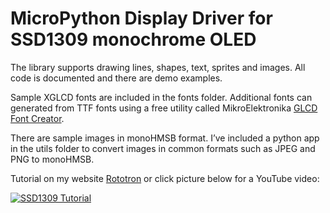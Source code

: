# MicroPython Display Driver for SSD1309 monochrome OLED
The library supports drawing lines, shapes, text, sprites and images.  All code is documented and there are demo examples.

Sample XGLCD fonts are included in the fonts folder.  Additional fonts can generated from TTF fonts using a free utility called MikroElektronika [GLCD Font Creator](https://www.mikroe.com/glcd-font-creator).

There are sample images in monoHMSB format.  I’ve included a python app in the utils folder to convert images in common formats such as JPEG and PNG to monoHMSB.

Tutorial on my website [Rototron](https://www.rototron.info/projects/wi-fi-caller-id-blocking/) or click picture below for a YouTube video:

[![SSD1309 Tutorial](https://img.youtube.com/vi/GhXtQNxpKeo/sddefault.jpg)](https://youtu.be/GhXtQNxpKeo)
